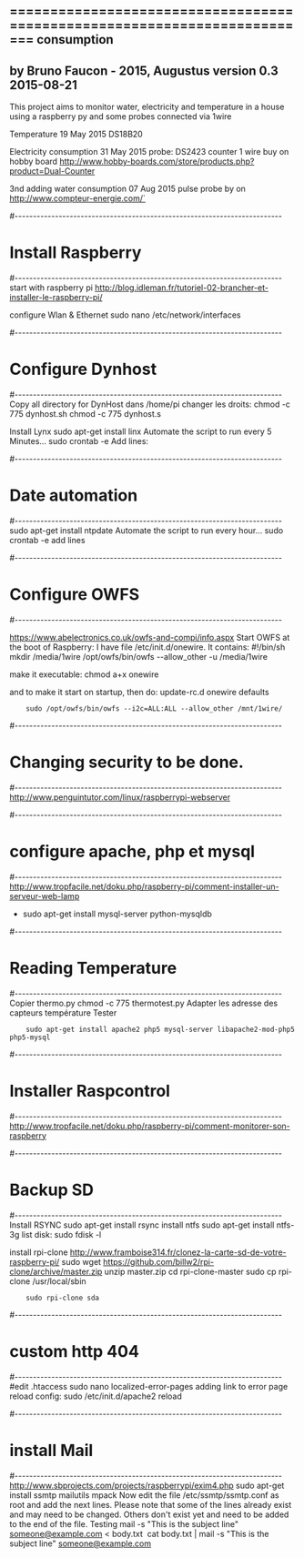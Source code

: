 =========================================================================
              consumption
-------------------------------------------------------------------------
 by Bruno Faucon - 2015, Augustus
 version 0.3 2015-08-21
-------------------------------------------------------------------------
 This project aims to monitor water, electricity and temperature in a 
 house using a raspberry py and some probes connected via 1wire 

 Temperature 19 May 2015
 DS18B20

 Electricity consumption 31 May 2015
 probe: DS2423 counter 1 wire buy on hobby board 
 http://www.hobby-boards.com/store/products.php?product=Dual-Counter

 3nd adding water consumption 07 Aug 2015
 pulse probe by on http://www.compteur-energie.com/`

#-------------------------------------------------------------------------
# Install Raspberry
#-------------------------------------------------------------------------
start with raspberry pi
http://blog.idleman.fr/tutoriel-02-brancher-et-installer-le-raspberry-pi/

configure Wlan & Ethernet
sudo nano /etc/network/interfaces

#-------------------------------------------------------------------------
# Configure Dynhost
#-------------------------------------------------------------------------
Copy all directory for DynHost dans /home/pi
changer les droits: 
		chmod -c 775 dynhost.sh
		chmod -c 775 dynhost.s

Install Lynx
		sudo apt-get install linx
Automate the script to run every 5 Minutes…
sudo crontab -e
	Add lines:

#-------------------------------------------------------------------------
# Date automation
#-------------------------------------------------------------------------
sudo apt-get install ntpdate
Automate the script to run every hour…
sudo crontab -e
	add lines

#-------------------------------------------------------------------------
# Configure OWFS
#-------------------------------------------------------------------------

https://www.abelectronics.co.uk/owfs-and-compi/info.aspx
Start OWFS at the boot of Raspberry:
I have file /etc/init.d/onewire. It contains:
#!/bin/sh
mkdir /media/1wire
/opt/owfs/bin/owfs --allow_other -u /media/1wire

make it executable: chmod a+x onewire

and to make it start on startup, then do:
update-rc.d onewire defaults

		sudo /opt/owfs/bin/owfs --i2c=ALL:ALL --allow_other /mnt/1wire/

#-------------------------------------------------------------------------
# Changing security to be done.
#-------------------------------------------------------------------------
http://www.penguintutor.com/linux/raspberrypi-webserver

#-------------------------------------------------------------------------
# configure apache, php et mysql
#-------------------------------------------------------------------------
http://www.tropfacile.net/doku.php/raspberry-pi/comment-installer-un-serveur-web-lamp
+ sudo apt-get install mysql-server python-mysqldb
	
#-------------------------------------------------------------------------
# Reading Temperature
#-------------------------------------------------------------------------
Copier thermo.py
chmod -c 775 thermotest.py
Adapter les adresse des capteurs température
Tester 


		sudo apt-get install apache2 php5 mysql-server libapache2-mod-php5 php5-mysql

#-------------------------------------------------------------------------
# Installer Raspcontrol
#-------------------------------------------------------------------------
http://www.tropfacile.net/doku.php/raspberry-pi/comment-monitorer-son-raspberry

#-------------------------------------------------------------------------
# Backup SD
#-------------------------------------------------------------------------
Install RSYNC
sudo apt-get install rsync
install ntfs
sudo apt-get install ntfs-3g 
list disk:
sudo fdisk -l

install rpi-clone
http://www.framboise314.fr/clonez-la-carte-sd-de-votre-raspberry-pi/
sudo wget https://github.com/billw2/rpi-clone/archive/master.zip
unzip master.zip
		cd rpi-clone-master
		sudo cp rpi-clone /usr/local/sbin

		sudo rpi-clone sda


#-------------------------------------------------------------------------
# custom http 404
#-------------------------------------------------------------------------
#edit .htaccess
sudo nano localized-error-pages
adding link to error page
reload config:
		sudo /etc/init.d/apache2 reload

#-------------------------------------------------------------------------
# install Mail
#-------------------------------------------------------------------------
http://www.sbprojects.com/projects/raspberrypi/exim4.php
	sudo apt-get install ssmtp mailutils mpack
Now edit the file /etc/ssmtp/ssmtp.conf as root and add the next lines. Please note that some of the lines already exist and may need to be changed. Others don't exist yet and need to be added to the end of the file. 
Testing
mail -s "This is the subject line" someone@example.com < body.txt  cat body.txt | mail -s "This is the subject line" someone@example.com
